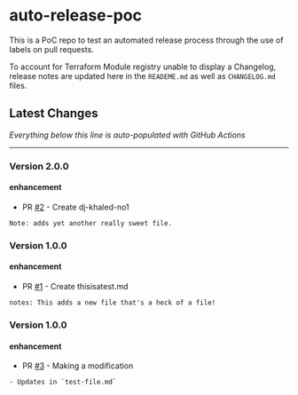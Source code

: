 # auto-release-poc

This is a PoC repo to test an automated release process through the use of labels on pull requests.

To account for Terraform Module registry unable to display a Changelog, release notes are updated here in the `READEME.md` as well as `CHANGELOG.md` files.


## Latest Changes

_Everything below this line is auto-populated with GitHub Actions_
____

<!-- BEGIN_CHANGELOG_ACTION -->

<!-- BEGIN_CHANGELOG_FROM_2 -->
### Version 2.0.0

#### enhancement

* PR [#2](https://github.com/petercort/terraform-auto-release/pull/2) - Create dj-khaled-no1

```
Note: adds yet another really sweet file.
```
<!-- END_CHANGELOG_FROM_2 -->

<!-- BEGIN_CHANGELOG_FROM_1 -->
### Version 1.0.0

#### enhancement

* PR [#1](https://github.com/petercort/auto-release-poc/pull/1) - Create thisisatest.md

```
notes: This adds a new file that's a heck of a file!
```
<!-- END_CHANGELOG_FROM_1 -->

<!-- BEGIN_CHANGELOG_FROM_3 -->
### Version 1.0.0

#### enhancement

* PR [#3](https://github.com/katiem0/auto-release-poc/pull/3) - Making a modification

```
- Updates in `test-file.md`
```
<!-- END_CHANGELOG_FROM_3 -->

<!-- END_CHANGELOG_ACTION -->